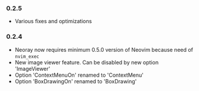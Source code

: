 ### 0.2.5
- Various fixes and optimizations
### 0.2.4
- Neoray now requires minimum 0.5.0 version of Neovim because need of `nvim_exec`
- New image viewer feature. Can be disabled by new option 'ImageViewer'
- Option 'ContextMenuOn' renamed to 'ContextMenu'
- Option 'BoxDrawingOn' renamed to 'BoxDrawing'
